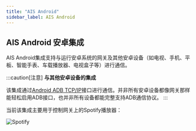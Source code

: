```yaml
---
title: "AIS Android"
sidebar_label: AIS Android
---
```


## AIS Android 安卓集成

AIS Android集成支持与运行安卓系统的网关及其他安卓设备（如电视、手机、平板、智能手表、车载播放器、电视盒子等）进行通信。

:::caution[注意]
**与其他安卓设备的集成**

该集成通过[Android ADB TCP/IP](https://developer.android.com/studio/command-line/adb)接口进行通信。并非所有安卓设备都像网关那样能轻松启用ADB接口，也并非所有设备都能完整支持ADB通信协议。
:::

当前该集成主要用于控制网关上的Spotify播放器：

![Spotify](/img/en/frontend/spotify_adb.png)